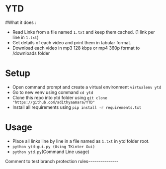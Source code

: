 # YTD

#What it does : 
 - Read Links from a file named `1.txt` and keep them cached. (1 link per line in `1.txt`)
 - Get details of each video and print them in tabular format.
 - Download each video in mp3 128 kbps or mp4 360p format to /downloads folder

# Setup
 - Open command prompt and create a virtual environment `virtualenv ytd`
 - Go to new venv using command `cd ytd`
 - Clone this repo into ytd folder using `git clone "https://github.com/adithyaamara/YTD"`
 - Install all requirements using `pip install -r requirements.txt`

# Usage
 - Place all links line by line in a file named as `1.txt` in ytd folder root.
 - `python ytd-gui.py (Using TKinter Gui)`
 - `python ytd.py`(Command Line usage)

Comment to test branch protection rules--------------- 
